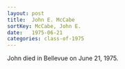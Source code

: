 ```yaml
---
layout: post
title:  John E. McCabe
sortKey: McCabe, John E.
date:   1975-06-21
categories: class-of-1975
---
```

John died in Bellevue on June 21, 1975.
